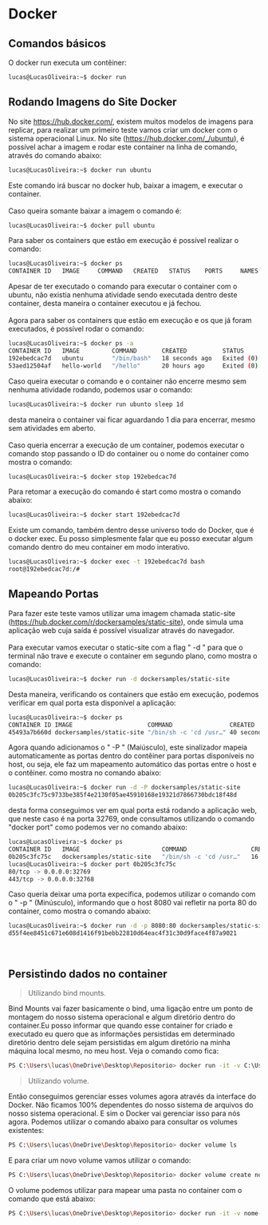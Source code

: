 # Docker
## Comandos básicos

O docker run executa um contêiner:
```sh
lucas@LucasOliveira:~$ docker run
```

## Rodando Imagens do Site Docker
No site https://hub.docker.com/, existem muitos modelos de imagens para replicar, para realizar um primeiro teste vamos criar um docker com o sistema operacional Linux.
No site (https://hub.docker.com/_/ubuntu), é possível achar a imagem e rodar este container na linha de comando, através do comando abaixo:
```sh
lucas@LucasOliveira:~$ docker run ubuntu
```
Este comando irá buscar no docker hub, baixar a imagem, e executar o container.<br><br>
Caso queira somante baixar a imagem o comando é: 
```sh
lucas@LucasOliveira:~$ docker pull ubuntu
```
Para saber os containers que estão em execução é possível realizar o comando:
```sh
lucas@LucasOliveira:~$ docker ps
CONTAINER ID   IMAGE     COMMAND   CREATED   STATUS    PORTS     NAMES
```
Apesar de ter executado o comando para executar o container com o ubuntu, não existia nenhuma atividade sendo executada dentro deste container, desta maneira o container executou e já fechou.<br><br>
Agora para saber os containers que estão em execução e os que já foram executados, é possível rodar o comando:
```sh
lucas@LucasOliveira:~$ docker ps -a
CONTAINER ID   IMAGE         COMMAND       CREATED          STATUS                      PORTS     NAMES
192ebedcac7d   ubuntu        "/bin/bash"   18 seconds ago   Exited (0) 16 seconds ago             charming_visvesvaraya
53aed12504af   hello-world   "/hello"      20 hours ago     Exited (0) 20 hours ago               friendly_brattain
```
Caso queira executar o comando e o container não encerre mesmo sem nenhuma atividade rodando, podemos usar o comando:
```sh
lucas@LucasOliveira:~$ docker run ubunto sleep 1d
```
desta maneira o container vai ficar aguardando 1 dia para encerrar, mesmo sem atividades em aberto.<br><br>
Caso queria encerrar a execução de um container, podemos executar o comando stop passando o ID do container ou o nome do container como mostra o comando:
```sh
lucas@LucasOliveira:~$ docker stop 192ebedcac7d
```
Para retomar a execução do comando é start como mostra o comando abaixo:
```sh
lucas@LucasOliveira:~$ docker start 192ebedcac7d
```
Existe um comando, também dentro desse universo todo do Docker, que é o docker exec. Eu posso simplesmente falar que eu posso executar algum comando dentro do meu container em modo interativo.
```sh
lucas@LucasOliveira:~$ docker exec -t 192ebedcac7d bash
root@192ebedcac7d:/#
```
## Mapeando Portas

Para fazer este teste vamos utilizar uma imagem chamada static-site (https://hub.docker.com/r/dockersamples/static-site), onde simula uma aplicação web cuja saída é possível visualizar através do navegador. <br><br>
Para executar vamos executar o static-site com a flag " -d " para que o terminal não trave e execute o container em segundo plano, como mostra o comando:
```sh
lucas@LucasOliveira:~$ docker run -d dockersamples/static-site
```
Desta maneira, verificando os containers que estão em execução, podemos verificar em qual porta esta disponível a aplicação:
```sh
lucas@LucasOliveira:~$ docker ps
CONTAINER ID IMAGE                     COMMAND                CREATED        STATUS        PORTS           NAMES
45493a7b660d dockersamples/static-site "/bin/sh -c 'cd /usr…" 40 seconds ago Up 39 seconds 80/tcp, 443/tcp ecstatic_mclaren
```
Agora quando adicionamos o " -P " (Maiúsculo), este sinalizador mapeia automaticamente as portas dentro do contêiner para portas disponíveis no host, ou seja, ele faz um mapeamento automático das portas entre o host e o contêiner. como mostra no comando abaixo:
```sh
lucas@LucasOliveira:~$ docker run -d -P dockersamples/static-site
0b205c3fc75c9733be385f4e2130f05ae45910168e19321d7866730bdc18f48d
```
desta forma conseguimos ver em qual porta está rodando a aplicação web, que neste caso é na porta 32769, onde consultamos utilizando o comando "docker port" como podemos ver no comando abaixo:
```sh
lucas@LucasOliveira:~$ docker ps
CONTAINER ID   IMAGE                       COMMAND                  CREATED          STATUS          PORTS                                           NAMES
0b205c3fc75c   dockersamples/static-site   "/bin/sh -c 'cd /usr…"   16 seconds ago   Up 15 seconds   0.0.0.0:32769->80/tcp, 0.0.0.0:32768->443/tcp   fervent_kalam
lucas@LucasOliveira:~$ docker port 0b205c3fc75c
80/tcp -> 0.0.0.0:32769
443/tcp -> 0.0.0.0:32768
```
Caso queria deixar uma porta expecifica, podemos utilizar o comando com o " -p " (Minúsculo), informando que o host 8080 vai refletir na porta 80 do container, como mostra o comando abaixo:
```sh
lucas@LucasOliveira:~$ docker run -d -p 8080:80 dockersamples/static-site
d55f4ee8451c671e608d1416f91bebb22810d64eac4f31c30d9face4f87a9021
```
<br>

## Persistindo dados no container
>Utilizando bind mounts.

Bind Mounts vai fazer basicamente o bind, uma ligação entre um ponto de montagem do nosso sistema operacional e algum diretório dentro do container.Eu posso informar que quando esse container for criado e executado eu quero que as informações persistidas em determinado diretório dentro dele sejam persistidas em algum diretório na minha máquina local mesmo, no meu host. Veja o comando como fica:

```sh
PS C:\Users\lucas\OneDrive\Desktop\Repositorio> docker run -it -v C:\Users\lucas\OneDrive\Desktop\Repositorio:/app ubuntu bash
```

>Utilizando volume.

Então conseguimos gerenciar esses volumes agora através da interface do Docker. Não ficamos 100% dependentes do nosso sistema de arquivos do nosso sistema operacional. E sim o Docker vai gerenciar isso para nós agora. Podemos utilizar o comando abaixo para consultar os volumes existentes:

```sh
PS C:\Users\lucas\OneDrive\Desktop\Repositorio> docker volume ls
```
E para criar um novo volume vamos utilizar o comando:

```sh
PS C:\Users\lucas\OneDrive\Desktop\Repositorio> docker volume create nome-do-volume
```
O volume podemos utilizar para mapear uma pasta no container com o comando que está abaixo:
```sh
PS C:\Users\lucas\OneDrive\Desktop\Repositorio> docker run -it -v nome-do-volume:/app ubuntu bash
```